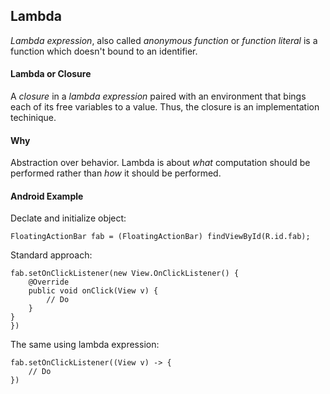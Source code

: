 ## Lambda
*Lambda expression*, also called *anonymous function* or *function literal* is a function which doesn't bound to an identifier.

#### Lambda or Closure
A *closure* in a *lambda expression* paired with an environment that bings each of its free variables to a value. Thus, the closure is an implementation techinique.

#### Why
Abstraction over behavior. Lambda is about *what* computation should be performed rather than *how* it should be performed.


#### Android Example

Declate and initialize object:

```
FloatingActionBar fab = (FloatingActionBar) findViewById(R.id.fab);
```

Standard approach:

```
fab.setOnClickListener(new View.OnClickListener() {
	@Override
	public void onClick(View v) {
		// Do
	}
}
})
```

The same using lambda expression:

```
fab.setOnClickListener((View v) -> {
	// Do
})
```
